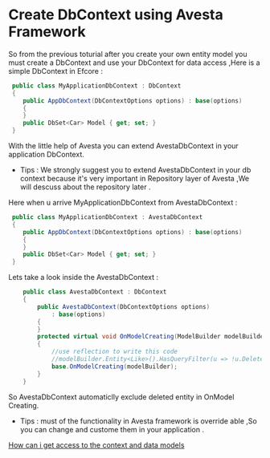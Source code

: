 # Create DbContext using Avesta Framework
So from the previous toturial after you create your own entity model you must create a DbContext and use your DbContext for data access ,Here is a simple DbContext in Efcore : 
```csharp
 public class MyApplicationDbContext : DbContext
 {
    public AppDbContext(DbContextOptions options) : base(options)
    {
    }
    public DbSet<Car> Model { get; set; }
 }
```
With the little help of Avesta you can extend AvestaDbContext in your application DbContext.
* Tips : We strongly suggest you to extend AvestaDbContext in your db context because it's very important in Repository layer of Avesta ,We will descuss about the repository later .

Here when u arrive MyApplicationDbContext from AvestaDbContext :   
```csharp
 public class MyApplicationDbContext : AvestaDbContext
 {
    public AppDbContext(DbContextOptions options) : base(options)
    {
    }
    public DbSet<Car> Model { get; set; }
 }
```
Lets take a look inside the AvestaDbContext :
```csharp
    public class AvestaDbContext : DbContext
    {
        public AvestaDbContext(DbContextOptions options)
            : base(options)
        {
        }
        protected virtual void OnModelCreating(ModelBuilder modelBuilder)
        {
            //use reflection to write this code
            //modelBuilder.Entity<Like>().HasQueryFilter(u => !u.DeletedDate.HasValue);
            base.OnModelCreating(modelBuilder);
        }
    }
``` 
So AvestaDbContext automaticlly exclude deleted entity in OnModel Creating.
* Tips : must of the functionality in Avesta framework is override able ,So you can change and custome them in your application .

[How can i get access to the context and data models](./UseSimpleRepository.md)